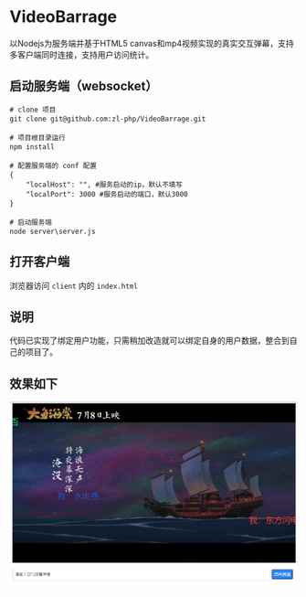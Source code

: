 # VideoBarrage
以Nodejs为服务端并基于HTML5 canvas和mp4视频实现的真实交互弹幕，支持多客户端同时连接，支持用户访问统计。

## 启动服务端（websocket）

```shell
# clone 项目
git clone git@github.com:zl-php/VideoBarrage.git

# 项目根目录运行
npm install

# 配置服务端的 conf 配置
{
    "localHost": "", #服务启动的ip，默认不填写
    "localPort": 3000 #服务启动的端口，默认3000
}

# 启动服务端
node server\server.js

```

## 打开客户端

浏览器访问 `client` 内的 `index.html`

## 说明
代码已实现了绑定用户功能，只需稍加改造就可以绑定自身的用户数据，整合到自己的项目了。

## 效果如下
![demo.png](demo.png)